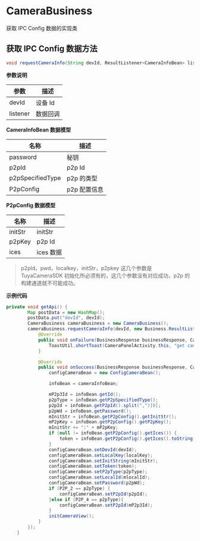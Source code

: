 # CameraBusiness

获取 IPC Config 数据的实现类

## 获取 IPC Config 数据方法

```java
void requestCameraInfo(String devId, ResultListener<CameraInfoBean> listener)
```

**参数说明**

| 参数              |      描述      |
| -------------------- | ------------ |
| devId  | 设备 Id |
| listener  | 数据回调 |

**CameraInfoBean 数据模型**

| 名称                     | 描述   |
| ------------------------ | ------ |
| password                   | 秘钥   |
| p2pId               | p2p Id |
| p2pSpecifiedType         | p2p 的类型  |
| P2pConfig             | p2p 配置信息 |

**P2pConfig 数据模型**

| 名称                     | 描述   |
| ------------------------ | ------ |
| initStr                   | initStr   |
| p2pKey               | p2p Id |
| ices         | ices 数据  |

> p2pId，pwd，localkey，initStr，p2pkey 这几个参数是 TuyaCameraSDK 初始化所必须有的，这几个参数没有对应成功，p2p 的构建通道就不可能成功。



**示例代码**

```java
private void getApi() {
        Map postData = new HashMap();
        postData.put("devId", devId);
        CameraBusiness cameraBusiness = new CameraBusiness();
        cameraBusiness.requestCameraInfo(devId, new Business.ResultListener<CameraInfoBean>() {
            @Override
            public void onFailure(BusinessResponse businessResponse, CameraInfoBean cameraInfoBean, String s) {
                ToastUtil.shortToast(CameraPanelActivity.this, "get cameraInfo failed");
            }

            @Override
            public void onSuccess(BusinessResponse businessResponse, CameraInfoBean cameraInfoBean, String s) {
                configCameraBean = new ConfigCameraBean();

                infoBean = cameraInfoBean;

                mP2p3Id = infoBean.getId();
                p2pType = infoBean.getP2pSpecifiedType();
                p2pId = infoBean.getP2pId().split(",")[0];
                p2pWd = infoBean.getPassword();
                mInitStr = infoBean.getP2pConfig().getInitStr();
                mP2pKey = infoBean.getP2pConfig().getP2pKey();
                mInitStr += ":" + mP2pKey;
                if (null != infoBean.getP2pConfig().getIces()) {
                    token = infoBean.getP2pConfig().getIces().toString();
                }
                configCameraBean.setDevId(devId);
                configCameraBean.setLocalKey(localKey);
                configCameraBean.setInitString(mInitStr);
                configCameraBean.setToken(token);
                configCameraBean.setP2pType(p2pType);
                configCameraBean.setLocalId(mlocalId);
                configCameraBean.setPassword(p2pWd);
                if (P2P_2 == p2pType) {
                    configCameraBean.setP2pId(p2pId);
                }else if (P2P_4 == p2pType){
                    configCameraBean.setP2pId(mP2p3Id);
                }
                initCameraView();
            }
        });
    }	
```
